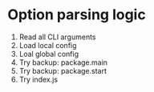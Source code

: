 # Option parsing logic

1. Read all CLI arguments
2. Load local config
3. Loal global config
4. Try backup: package.main
5. Try backup: package.start
6. Try index.js